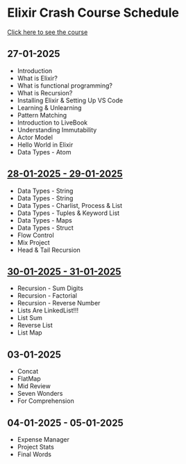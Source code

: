 # Elixir Crash Course Schedule

[Click here to see the course](https://www.youtube.com/watch?v=IiIgm_yaoOA)

## 27-01-2025

- Introduction
- What is Elixir?
- What is functional programming?
- What is Recursion?
- Installing Elixir & Setting Up VS Code
- Learning & Unlearning
- Pattern Matching
- Introduction to LiveBook
- Understanding Immutability
- Actor Model
- Hello World in Elixir
- Data Types - Atom

## [28-01-2025 - 29-01-2025](./courses/01-elixir-intro/Elixir%20Crash%20Course%2028-01-2025%20-%2029-01-2025.livemd)

- Data Types - String
- Data Types - String
- Data Types - Charlist, Process & List
- Data Types - Tuples & Keyword List
- Data Types - Maps
- Data Types - Struct
- Flow Control
- Mix Project
- Head & Tail Recursion

## [30-01-2025 - 31-01-2025](./courses/01-elixir-intro/Elixir%20Crash%20Course%2030-01-2025%20-%2031-01-2025.livemd)

- Recursion - Sum Digits
- Recursion - Factorial
- Recursion - Reverse Number
- Lists Are LinkedList!!!
- List Sum
- Reverse List
- List Map

## 03-01-2025

- Concat
- FlatMap
- Mid Review
- Seven Wonders
- For Comprehension

## 04-01-2025 - 05-01-2025

- Expense Manager
- Project Stats
- Final Words
